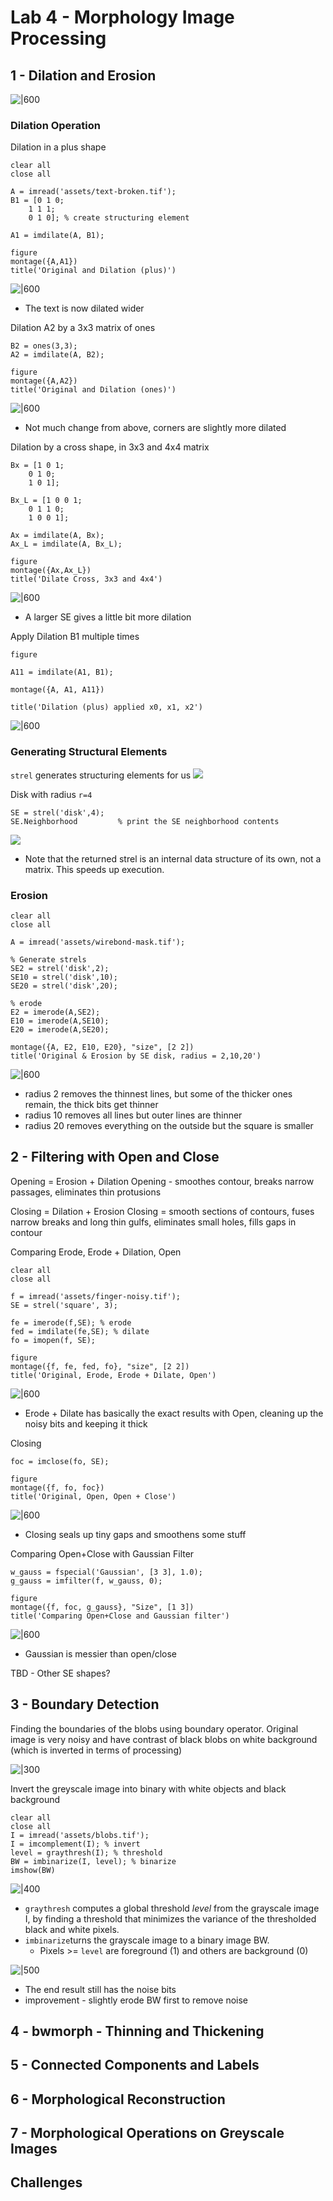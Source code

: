 
# Lab 4 - Morphology Image Processing

## 1 - Dilation and Erosion

![|600](assets/morphological_operators.jpg)

### Dilation Operation

Dilation in a plus shape
```
clear all
close all

A = imread('assets/text-broken.tif');
B1 = [0 1 0;
	1 1 1;
	0 1 0]; % create structuring element

A1 = imdilate(A, B1);

figure
montage({A,A1})
title('Original and Dilation (plus)')
```

![|600](img/t-broken_dilate1.jpg)
- The text is now dilated wider

Dilation A2 by a 3x3 matrix of ones
```
B2 = ones(3,3);
A2 = imdilate(A, B2);

figure
montage({A,A2})
title('Original and Dilation (ones)')
```

![|600](img/t-broken_dilate2.jpg)
- Not much change from above, corners are slightly more dilated

Dilation by a cross shape, in 3x3 and 4x4 matrix
```
Bx = [1 0 1;
	0 1 0;
	1 0 1];

Bx_L = [1 0 0 1;
	0 1 1 0;
	1 0 0 1];

Ax = imdilate(A, Bx);
Ax_L = imdilate(A, Bx_L);

figure
montage({Ax,Ax_L})
title('Dilate Cross, 3x3 and 4x4')
```

![|600](img/t-broken_dilate3.jpg)
- A larger SE gives a little bit more dilation

Apply Dilation B1 multiple times
```
figure

A11 = imdilate(A1, B1);

montage({A, A1, A11})

title('Dilation (plus) applied x0, x1, x2')
```

![|600](img/t-broken_dilatemult.jpg)

### Generating Structural Elements
`strel` generates structuring elements for us
![](assets/strel.jpg)

Disk with radius `r=4`
```
SE = strel('disk',4);
SE.Neighborhood         % print the SE neighborhood contents
```

![](img/disk_strel.png)
- Note that the returned strel is an internal data structure of its own, not a matrix. This speeds up execution.

### Erosion

```
clear all
close all

A = imread('assets/wirebond-mask.tif');

% Generate strels
SE2 = strel('disk',2);
SE10 = strel('disk',10);
SE20 = strel('disk',20);

% erode
E2 = imerode(A,SE2);
E10 = imerode(A,SE10);
E20 = imerode(A,SE20);

montage({A, E2, E10, E20}, "size", [2 2])
title('Original & Erosion by SE disk, radius = 2,10,20')
```

![|600](img/wires_erode.jpg)
- radius 2 removes the thinnest lines, but some of the thicker ones remain, the thick bits get thinner
- radius 10 removes all lines but outer lines are thinner
- radius 20 removes everything on the outside but the square is smaller

## 2 - Filtering with Open and Close
Opening = Erosion + Dilation
Opening - smoothes contour, breaks narrow passages, eliminates thin protusions

Closing = Dilation + Erosion
Closing = smooth sections of contours, fuses narrow breaks and long thin gulfs, eliminates small holes, fills gaps in contour

Comparing Erode, Erode + Dilation, Open
```
clear all
close all

f = imread('assets/finger-noisy.tif');
SE = strel('square', 3);

fe = imerode(f,SE); % erode
fed = imdilate(fe,SE); % dilate
fo = imopen(f, SE);

figure
montage({f, fe, fed, fo}, "size", [2 2])
title('Original, Erode, Erode + Dilate, Open')
```

![|600](img/fingy_open.jpg)

- Erode + Dilate has basically the exact results with Open, cleaning up the noisy bits and keeping it thick

Closing
```
foc = imclose(fo, SE);

figure
montage({f, fo, foc})
title('Original, Open, Open + Close')
```

![|600](img/fingy_close.jpg)
- Closing seals up tiny gaps and smoothens some stuff

Comparing Open+Close with Gaussian Filter
```
w_gauss = fspecial('Gaussian', [3 3], 1.0);
g_gauss = imfilter(f, w_gauss, 0);

figure
montage({f, foc, g_gauss}, "Size", [1 3])
title('Comparing Open+Close and Gaussian filter')
```

![|600](img/fingy_ocgauss.jpg)
- Gaussian is messier than open/close

TBD - Other SE shapes?
## 3 - Boundary Detection
Finding the boundaries of the blobs using boundary operator.
Original image is very noisy and have contrast of black blobs on white background (which is inverted in terms of processing)

![|300](assets/blobs.jpg)

Invert the greyscale image into binary with white objects and black background

```
clear all
close all
I = imread('assets/blobs.tif');
I = imcomplement(I); % invert
level = graythresh(I); % threshold
BW = imbinarize(I, level); % binarize
imshow(BW)
```

![|400](img/blobs_inv.jpg)

- `graythresh` computes a global threshold _level_ from the grayscale image I, by finding a threshold that minimizes the variance of the thresholded black and white pixels.
- `imbinarize`turns the grayscale image to a binary image BW. 
	- Pixels >= `level` are foreground (1) and others are background (0)

![|500](img/blobs_bounds.jpg)
- The end result still has the noise bits
- improvement - slightly erode BW first to remove noise
## 4 - bwmorph - Thinning and Thickening

## 5 - Connected Components and Labels

## 6 - Morphological Reconstruction

## 7 - Morphological Operations on Greyscale Images

## Challenges
